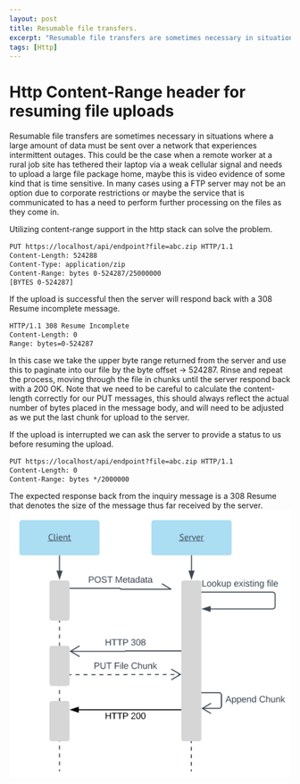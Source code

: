 ```yaml
---
layout: post
title: Resumable file transfers.
excerpt: "Resumable file transfers are sometimes necessary in situations where a large amount of data must be sent over a network that experiences intermittent outages."
tags: [Http]
---
```


# Http Content-Range header for resuming file uploads

Resumable file transfers are sometimes necessary in situations where a large amount of data must be sent over a network that experiences intermittent outages. This could be the case when a remote worker at a rural job site has tethered their laptop via a weak cellular signal and needs to upload a large file package home, maybe this is video evidence of some kind that is time sensitive. In many cases using a FTP server may not be an option due to corporate restrictions or maybe the service that is communicated to has a need to perform further processing on the files as they come in.

Utilizing content-range support in the http stack can solve the problem.

```HTTP
PUT https://localhost/api/endpoint?file=abc.zip HTTP/1.1
Content-Length: 524288
Content-Type: application/zip
Content-Range: bytes 0-524287/25000000
[BYTES 0-524287]
```

If the upload is successful then the server will respond back with a 308 Resume incomplete message.

```HTTP
HTTP/1.1 308 Resume Incomplete
Content-Length: 0
Range: bytes=0-524287
```

In this case we take the upper byte range returned from the server and use this to paginate into our file by the byte offset -> 524287. Rinse and repeat the process, moving through the file in chunks until the server respond back with a 200 OK. Note that we need to be careful to calculate the content-length correctly for our PUT messages, this should always reflect the actual number of bytes placed in the message body, and will need to be adjusted as we put the last chunk for upload to the server.

If the upload is interrupted we can ask the server to provide a status to us before resuming the upload.

```HTTP
PUT https://localhost/api/endpoint?file=abc.zip HTTP/1.1
Content-Length: 0
Content-Range: bytes */2000000
```

The expected response back from the inquiry message is a 308 Resume that denotes the size of the message thus far received by the server.
![Http Resumable Sequence Diagram](/assets/images/2017/03/21/System%20Sequence%20Diagram.svg)
